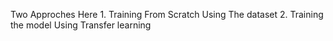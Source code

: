 Two Approches Here 
    1. Training From Scratch Using The dataset
    2. Training the model Using Transfer learning